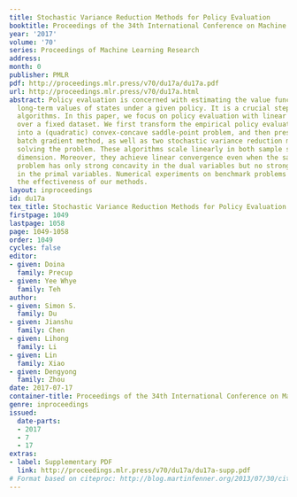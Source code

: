 ```yaml
---
title: Stochastic Variance Reduction Methods for Policy Evaluation
booktitle: Proceedings of the 34th International Conference on Machine Learning
year: '2017'
volume: '70'
series: Proceedings of Machine Learning Research
address: 
month: 0
publisher: PMLR
pdf: http://proceedings.mlr.press/v70/du17a/du17a.pdf
url: http://proceedings.mlr.press/v70/du17a.html
abstract: Policy evaluation is concerned with estimating the value function that predicts
  long-term values of states under a given policy. It is a crucial step in many reinforcement-learning
  algorithms. In this paper, we focus on policy evaluation with linear function approximation
  over a fixed dataset. We first transform the empirical policy evaluation problem
  into a (quadratic) convex-concave saddle-point problem, and then present a primal-dual
  batch gradient method, as well as two stochastic variance reduction methods for
  solving the problem. These algorithms scale linearly in both sample size and feature
  dimension. Moreover, they achieve linear convergence even when the saddle-point
  problem has only strong concavity in the dual variables but no strong convexity
  in the primal variables. Numerical experiments on benchmark problems demonstrate
  the effectiveness of our methods.
layout: inproceedings
id: du17a
tex_title: Stochastic Variance Reduction Methods for Policy Evaluation
firstpage: 1049
lastpage: 1058
page: 1049-1058
order: 1049
cycles: false
editor:
- given: Doina
  family: Precup
- given: Yee Whye
  family: Teh
author:
- given: Simon S.
  family: Du
- given: Jianshu
  family: Chen
- given: Lihong
  family: Li
- given: Lin
  family: Xiao
- given: Dengyong
  family: Zhou
date: 2017-07-17
container-title: Proceedings of the 34th International Conference on Machine Learning
genre: inproceedings
issued:
  date-parts:
  - 2017
  - 7
  - 17
extras:
- label: Supplementary PDF
  link: http://proceedings.mlr.press/v70/du17a/du17a-supp.pdf
# Format based on citeproc: http://blog.martinfenner.org/2013/07/30/citeproc-yaml-for-bibliographies/
---
```

